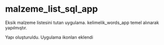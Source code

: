 # malzeme_list_sql_app

Eksik malzeme listesini tutan uygulama.
kelimelik_words_app temel alınarak yapılmıştır.

Yapı oluşturuldu. Uygulama ikonları eklendi
